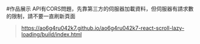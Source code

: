 #作品展示
API有CORS問題，先靠第三方的伺服器加載資料，但伺服器有請求數的限制，請不要一直刷新頁面
>https://ao6g4ru042k7.github.io/ao6g4ru042k7-react-scroll-lazy-loading/build/index.html

